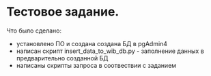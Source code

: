 # Тестовое задание.

Что было сделано:
 - установлено ПО и создана создана БД в pgAdmin4
 - написан скрипт insert_data_to_wib_db.py  - заполнение данных в предварительно созданной БД 
 - написаны скрипты запроса в соотвествии с заданием
